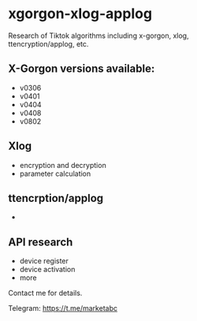 # xgorgon-xlog-applog
Research of Tiktok algorithms including x-gorgon, xlog, ttencryption/applog, etc.

## X-Gorgon versions available:
* v0306
* v0401
* v0404
* v0408
* v0802

## Xlog
* encryption and decryption
* parameter calculation

## ttencrption/applog
* 


## API research
* device register
* device activation
* more 


Contact me for details.

Telegram: https://t.me/marketabc


